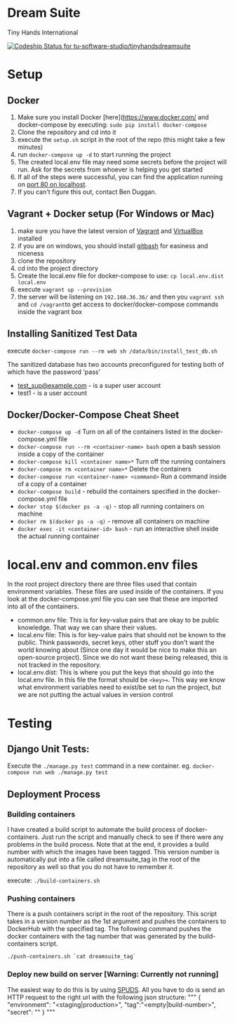 # Dream Suite

Tiny Hands International

[ ![Codeship Status for tu-software-studio/tinyhandsdreamsuite](https://www.codeship.io/projects/79c5fb20-1e83-0132-0c4f-7a12a542bc63/status?branch=master)](https://www.codeship.io/projects/35545)

# Setup

## Docker

1. Make sure you install Docker [here](https://www.docker.com/ and docker-compose by executing: `sudo pip install docker-compose`
2. Clone the repository and cd into it
3. execute the `setup.sh` script in the root of the repo (this might take a few minutes)
4. run `docker-compose up -d` to start running the project
5. The created local.env file may need some secrets before the project will run. Ask for the secrets from whoever is helping you get started
6. If all of the steps were successful, you can find the application running on [port 80 on localhost](http://localhost).
7. If you can't figure this out, contact Ben Duggan.

## Vagrant + Docker setup (For Windows or Mac)

1. make sure you have the latest version of [Vagrant](https://www.vagrantup.com/) and [VirtualBox](https://www.virtualbox.org/wiki/Downloads) installed
2. if you are on windows, you should install [gitbash](https://git-scm.com/downloads) for easiness and niceness
3. clone the repository
4. cd into the project directory
5. Create the local.env file for docker-compose to use: `cp local.env.dist local.env`
6. execute `vagrant up --provision`
7. the server will be listening on `192.168.36.36/` and then you `vagrant ssh` and `cd /vagrant`to get access to docker/docker-compose commands inside the vagrant box

## Installing Sanitized Test Data
execute `docker-compose run --rm web sh /data/bin/install_test_db.sh`

The sanitized database has two accounts preconfigured for testing both of which have the password 'pass'
  - test_sup@example.com - is a super user account
  - test1 - is a user account

## Docker/Docker-Compose Cheat Sheet

- `docker-compose up -d` Turn on all of the containers listed in the docker-compose.yml file
- `docker-compose run --rm <container-name> bash` open a bash session inside a copy of the container
- `docker-compose kill <container name>*` Turn off the running containers
- `docker-compose rm <container name>*` Delete the containers
- `docker-compose run <container-name> <command>` Run a command inside of a copy of a container
- `docker-compose build` - rebuild the containers specified in the docker-compose.yml file
- `docker stop $(docker ps -a -q)` - stop all running containers on machine
- `docker rm $(docker ps -a -q)` - remove all containers on machine
- `docker exec -it <container-id> bash` - run an interactive shell inside the actual running container

# local.env and common.env files

In the root project directory there are three files used that contain environment variables. These files are used inside of the containers. If you look at the docker-compose.yml file you can see that these are imported into all of the containers.

- common.env file: This is for key-value pairs that are okay to be public knowledge. That way we can share their values.
- local.env file: This is for key-value pairs that should not be known to the public. Think passwords, secret keys, other stuff you don't want the world knowing about (Since one day it would be nice to make this an open-source project). Since we do not want these being released, this is not tracked in the repository.
- local.env.dist: This is where you put the keys that should go into the local.env file. In this file the format should be `<key>=`. This way we know what environment variables need to exist/be set to run the project, but we are not putting the actual values in version control


# Testing

## Django Unit Tests:

Execute the `./manage.py test` command in a new container. eg. `docker-compose run web ./manage.py test`


## Deployment Process

### Building containers

I have created a build script to automate the build process of docker-containers. Just run the script and manually check to see if there were any problems in the build process. Note that at the end, it provides a build number with which the images have been tagged. This version number is automatically put into a file called dreamsuite_tag in the root of the repository as well so that you do not have to remember it.

execute: `./build-containers.sh`

### Pushing containers

There is a push containers script in the root of the repository. This script takes in a version number as the 1st argument and pushes the containers to DockerHub with the specified tag. The following command pushes the docker containers with the tag number that was generated by the build-containers script.

``./push-containers.sh `cat dreamsuite_tag` ``

### Deploy new build on server [Warning: Currently not running]
The easiest way to do this is by using [SPUDS](https://github.com/tu-software-studio/SPUDS). All you have to do is send an HTTP request to the right url with the following json structure:
"""
{
     "environment": "<staging|production>",
     "tag":"<empty|build-number>",
     "secret": "<shared secret>"
}
"""
